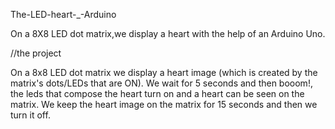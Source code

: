 The-LED-heart-_-Arduino

On a 8X8 LED dot matrix,we display a heart with the help of an Arduino Uno.

//the project 

On a 8x8 LED dot matrix we display a heart image (which is created by the matrix's dots/LEDs that are ON).
We wait for 5 seconds and then booom!, the leds that compose the heart turn on and a heart can be seen on
the matrix.
We keep the heart image on the matrix for 15 seconds and then we turn it off.


